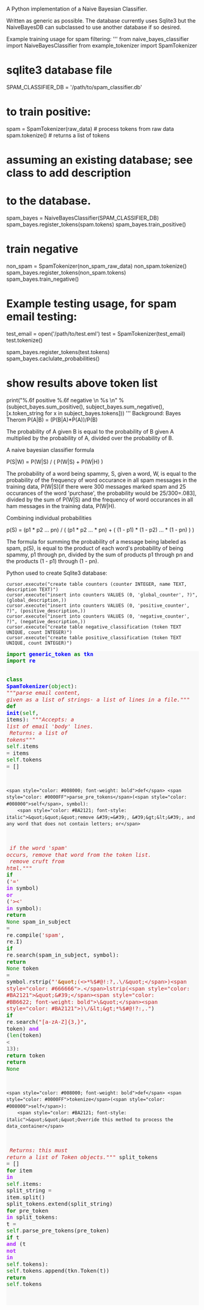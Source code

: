 A Python implementation of a Naive Bayesian Classifier.

Written as generic as possible. The database currently uses Sqlite3 but the NaiveBayesDB can subclassed to use another database if so desired.

Example training usage for spam filtering:
'''
from naive_bayes_classifier import NaiveBayesClassifier
from example_tokenizer import SpamTokenizer

# sqlite3 database file
SPAM_CLASSIFIER_DB = '/path/to/spam_classifier.db'
# to train positive:
spam = SpamTokenizer(raw_data) # process tokens from raw data
spam.tokenize() # returns a list of tokens 

# assuming an existing database; see class to add description
# to the database.
spam_bayes = NaiveBayesClassifier(SPAM_CLASSIFIER_DB)
spam_bayes.register_tokens(spam.tokens)
spam_bayes.train_positive()

# train negative
non_spam = SpamTokenizer(non_spam_raw_data)
non_spam.tokenize()
spam_bayes.register_tokens(non_spam.tokens)
spam_bayes.train_negative()

# Example testing usage, for spam email testing:
test_email = open('/path/to/test.eml')
test = SpamTokenizer(test_email)
test.tokenize()

spam_bayes.register_tokens(test.tokens)
spam_bayes.caclulate_probabilities()

# show results above token list
print("%.6f positive %.6f negative \n %s \n" % (subject_bayes.sum_positive(),
                                                    subject_bayes.sum_negative(),
                                                    [x.token_string for x in subject_bayes.tokens]))
'''
Background:
Bayes Therom
P(A|B) = (P(B|A)*P(A))/P(B)

The probability of A given B is equal to the probability of B given A multiplied by the probability of A, divided over the probability of B.

A naive bayesian classifier formula

P(S|W) = P(W|S) / ( P(W|S) + P(W|H) )

The probability of a word being spammy, S, given a word, W, is equal to the probability of the frequency of word occurance in all spam messages in the training data, P(W|S)[if there were 300 messages marked spam and 25 occurances of the word 'purchase', the probability would be 25/300=.083], divided by the sum of P(W|S) and the frequency of word occurances in all ham messages in the training data, P(W|H).

Combining individual probabilities

p(S) = (p1 * p2 ... pn) / ( (p1 * p2 ... * pn) + ( (1 - p1) * (1 - p2) ... * (1 - pn) ) )

The formula for summing the probability of a message being labeled as spam, p(S), is equal to the product of each word's probability of being spammy, p1 through pn, divided by the sum of products p1 through pn and the products (1 - p1) through (1 - pn).

Python used to create Sqlite3 database:

    cursor.execute("create table counters (counter INTEGER, name TEXT, description TEXT)")
    cursor.execute("insert into counters VALUES (0, 'global_counter', ?)", (global_description,))
    cursor.execute("insert into counters VALUES (0, 'positive_counter', ?)", (positive_description,))
    cursor.execute("insert into counters VALUES (0, 'negative_counter', ?)", (negative_description,))
    cursor.execute("create table negative_classification (token TEXT UNIQUE, count INTEGER)")
    cursor.execute("create table positive_classification (token TEXT UNIQUE, count INTEGER)")


<div class="highlight" style="background: #f8f8f8"><pre style="line-height: 125%"><span style="color: #008000; font-weight: bold">import</span> <span style="color: #0000FF; font-weight: bold">generic_token</span> <span style="color: #008000; font-weight: bold">as</span> <span style="color: #0000FF; font-weight: bold">tkn</span> 
<span style="color: #008000; font-weight: bold">import</span> <span style="color: #0000FF; font-weight: bold">re</span>

<span style="color: #008000; font-weight: bold">class</span> <span style="color: #0000FF; font-weight: bold">SpamTokenizer</span>(<span style="color: #008000">object</span>):
    <span style="color: #BA2121; font-style: italic">&quot;&quot;&quot;parse email content, given as a list of strings- a list of lines in a file.&quot;&quot;&quot;</span>
    <span style="color: #008000; font-weight: bold">def</span> <span style="color: #0000FF">__init__</span>(<span style="color: #008000">self</span>, items):
        <span style="color: #BA2121; font-style: italic">&quot;&quot;&quot;Accepts: a list of email &#39;body&#39; lines.</span>
<span style="color: #BA2121; font-style: italic">        Returns: a list of tokens&quot;&quot;&quot;</span>
        <span style="color: #008000">self</span><span style="color: #666666">.</span>items <span style="color: #666666">=</span> items
        <span style="color: #008000">self</span><span style="color: #666666">.</span>tokens <span style="color: #666666">=</span> []

    <span style="color: #008000; font-weight: bold">def</span> <span style="color: #0000FF">parse_pre_tokens</span>(<span style="color: #008000">self</span>, symbol):
        <span style="color: #BA2121; font-style: italic">&quot;&quot;&quot;remove &#39;=&#39;, &#39;&gt;&lt;&#39;, and any word that does not contain letters; or</span>
<span style="color: #BA2121; font-style: italic">        if the word &#39;spam&#39; occurs, remove that word from the token list. </span>
<span style="color: #BA2121; font-style: italic">        remove cruft from html.&quot;&quot;&quot;</span>
        <span style="color: #008000; font-weight: bold">if</span> (<span style="color: #BA2121">&#39;=&#39;</span> <span style="color: #AA22FF; font-weight: bold">in</span> symbol) <span style="color: #AA22FF; font-weight: bold">or</span> (<span style="color: #BA2121">&#39;&gt;&lt;&#39;</span> <span style="color: #AA22FF; font-weight: bold">in</span> symbol):
            <span style="color: #008000; font-weight: bold">return</span> <span style="color: #008000">None</span>
        spam_in_subject <span style="color: #666666">=</span> re<span style="color: #666666">.</span>compile(<span style="color: #BA2121">&#39;spam&#39;</span>, re<span style="color: #666666">.</span>I)
        <span style="color: #008000; font-weight: bold">if</span> re<span style="color: #666666">.</span>search(spam_in_subject, symbol):
            <span style="color: #008000; font-weight: bold">return</span> <span style="color: #008000">None</span>
        token <span style="color: #666666">=</span> symbol<span style="color: #666666">.</span>rstrip(<span style="color: #BA2121">&quot;&#39;</span><span style="color: #BB6622; font-weight: bold">\&quot;</span><span style="color: #BA2121">(&lt;&gt;*%$#@!:?,.\/&quot;</span>)<span style="color: #666666">.</span>lstrip(<span style="color: #BA2121">&quot;&#39;</span><span style="color: #BB6622; font-weight: bold">\&quot;</span><span style="color: #BA2121">)\/&lt;&gt;*%$#@!?:,.&quot;</span>)
        <span style="color: #008000; font-weight: bold">if</span> re<span style="color: #666666">.</span>search(<span style="color: #BA2121">&quot;[a-zA-Z]{3,}&quot;</span>, token) <span style="color: #AA22FF; font-weight: bold">and</span> (<span style="color: #008000">len</span>(token) <span style="color: #666666">&lt;</span> <span style="color: #666666">13</span>):
            <span style="color: #008000; font-weight: bold">return</span> token
        <span style="color: #008000; font-weight: bold">return</span> <span style="color: #008000">None</span>

    <span style="color: #008000; font-weight: bold">def</span> <span style="color: #0000FF">tokenize</span>(<span style="color: #008000">self</span>):
        <span style="color: #BA2121; font-style: italic">&quot;&quot;&quot;Override this method to process the data_container</span>
<span style="color: #BA2121; font-style: italic">        Returns: this must return a list of Token objects.&quot;&quot;&quot;</span>
        split_tokens <span style="color: #666666">=</span> []
        <span style="color: #008000; font-weight: bold">for</span> item <span style="color: #AA22FF; font-weight: bold">in</span> <span style="color: #008000">self</span><span style="color: #666666">.</span>items:
            split_string <span style="color: #666666">=</span> item<span style="color: #666666">.</span>split()
            split_tokens<span style="color: #666666">.</span>extend(split_string)
        <span style="color: #008000; font-weight: bold">for</span> pre_token <span style="color: #AA22FF; font-weight: bold">in</span> split_tokens:
            t <span style="color: #666666">=</span> <span style="color: #008000">self</span><span style="color: #666666">.</span>parse_pre_tokens(pre_token)
            <span style="color: #008000; font-weight: bold">if</span> t <span style="color: #AA22FF; font-weight: bold">and</span> (t <span style="color: #AA22FF; font-weight: bold">not</span> <span style="color: #AA22FF; font-weight: bold">in</span> <span style="color: #008000">self</span><span style="color: #666666">.</span>tokens):
                <span style="color: #008000">self</span><span style="color: #666666">.</span>tokens<span style="color: #666666">.</span>append(tkn<span style="color: #666666">.</span>Token(t))
        <span style="color: #008000; font-weight: bold">return</span> <span style="color: #008000">self</span><span style="color: #666666">.</span>tokens

                

 
</pre></div>
